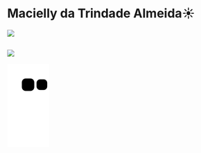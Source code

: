 # Macielly da Trindade Almeida☀

<!---
Maahrcy/Maahrcy is a ✨ special ✨ repository because its `README.md` (this file) appears on your GitHub profile.
You can click the Preview link to take a look at your changes.
--->

<div>
  <a href="https://github.com/maahrcy">
  <img align="center" height="170em" src="https://github-readme-stats.vercel.app/api?username=maahrcy&theme=synthwave&show_icons=true&include_all_commits=true&count_private=true"/>
    <!---
  <img align="center" height="170em" src="https://github-readme-stats.vercel.app/api/top-langs/?username=maahrcy&layout=compact&langs_count=7&theme=synthwave"/>
--->
<div/>

##

<div>
  <a href = "mailto:maciellydatrindadee@gmail.com"><img src="https://img.shields.io/badge/maciellydatrindadee@gmail.com-D14836?style=for-the-badge&logo=gmail&logoColor=white" target="_blank"></a>
<div>
  
  ![Snake animation](https://github.com/rafaballerini/rafaballerini/blob/output/github-contribution-grid-snake.svg)


